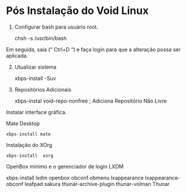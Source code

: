 # Pós Instalação do Void Linux

1. Configurar bash para usuário root.

    chsh -s /usr/bin/bash

Em seguida, saia (“ Ctrl+D “) e faça login para que a alteração possa ser aplicada.

2. Utualizar sistema
   
    xbps-install -Suv

3. Repositórios Adicionais
   
    xbps-instal void-repo-nonfree ; Adiciona Repositório Não Livre
   
Instalar interface gráfica.

Mate Desktop

    xbps-install mate

Instalação do XOrg

    xbps-install  xorg 

OpenBox mínimo e o gerenciador de login LXDM

   xbps-install lxdm openbox obconf obmenu lxappearance lxappearance-obconf leafpad sakura thunar-archive-plugin thunar-volman Thunar
